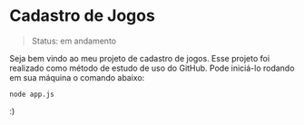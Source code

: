 # Cadastro de Jogos

> Status: em andamento

Seja bem vindo ao meu projeto de cadastro de jogos. Esse projeto foi realizado como método de estudo de uso do GitHub.
Pode iniciá-lo rodando em sua máquina o comando abaixo:

```
node app.js
```

:)
